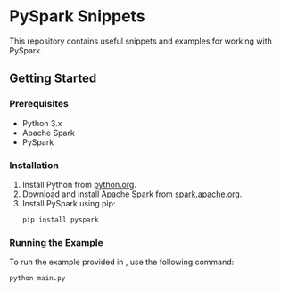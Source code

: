 # PySpark Snippets

This repository contains useful snippets and examples for working with PySpark.

## Getting Started

### Prerequisites

- Python 3.x
- Apache Spark
- PySpark

### Installation

1. Install Python from [python.org](https://www.python.org/).
2. Download and install Apache Spark from [spark.apache.org](https://spark.apache.org/downloads.html).
3. Install PySpark using pip:
   ```sh
   pip install pyspark
   ```

### Running the Example

To run the example provided in , use the following command:

```sh
python main.py
```
